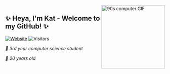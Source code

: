 <img src="https://media0.giphy.com/media/cTZ7btUisEisM/giphy.gif?cid=ecf05e47f08b6mxkmb120wsju1nv484qo0miw4z4foddczu0&ep=v1_gifs_search&rid=giphy.gif&ct=g" alt="90s computer GIF" align="right" width="200" height="200">

## ✨ Heya, I'm Kat - Welcome to my GitHub! ✨

[![Website](https://img.shields.io/website?label=strawberrykat.co.uk&style=for-the-badge&url=https%3A%2F%2Fstrawberrykat.co.uk&color=pink)](https://strawberrykat.co.uk)
![Visitors](https://api.visitorbadge.io/api/visitors?path=katsofroniou&label=Visitors!&countColor=%23ffc0cb&labelStyle=upper)

*🌸 3rd year computer science student*

*🌸 20 years old*

<!--START_SECTION:waka-->
<!--END_SECTION:waka-->
